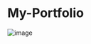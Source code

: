 # My-Portfolio
![image](https://github.com/H3cto4/My-Portfolio/assets/60068246/da8917f0-dd5e-4a52-8bfe-0c418fc14b3d)
